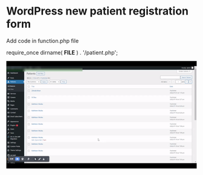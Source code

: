 # WordPress new patient registration form

Add code in function.php file

require_once dirname( __FILE__ ) . '/patient.php';


![alt text](https://github.com/zohaibdev/wp-new-patient-mulitstep-form/blob/main/patient/assets/images/admin.gif?raw=true)
